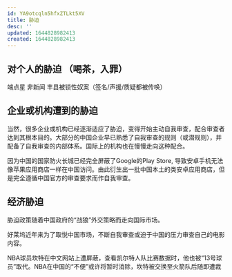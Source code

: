 ```yaml
---
id: YA9otcqln5hfxZTLkt5XV
title: 胁迫
desc: ''
updated: 1644828982413
created: 1644828982413
---
```


## 对个人的胁迫 （喝茶，入罪）

端点星
非新闻
丰县被锁性奴案（签名/声援/质疑都被传唤）

## 企业或机构遭到的胁迫

当然，很多企业或机构已经逐渐适应了胁迫，变得开始主动自我审查，配合审查者达到其根本目的。大部分的中国企业早已熟悉了自我审查的规则（或潜规则），并配备了自我审查的内部体系。国际上的机构也在慢慢走向这种配合。

因为中国的国家防火长城已经完全屏蔽了Google的Play Store, 导致安卓手机无法像苹果应用商店一样在中国访问。由此衍生出一批中国本土的类安卓应用商店，但是完全遵循中国官方的审查要求而作自我审查。

## 经济胁迫

胁迫政策随着中国政府的“战狼”外交策略而走向国际市场。

好莱坞近年来为了取悦中国市场，不断自我审查或迫于中国的压力审查自己的电影内容。

NBA球员坎特在中文网站上遭屏蔽，查看凯尔特人队比赛数据时，他也被“13号球员”取代。NBA在中国的“不便”或许将暂时消除，坎特被交换至火箭队后随即遭裁
